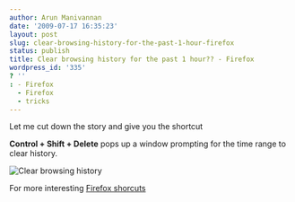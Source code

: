 ```yaml
---
author: Arun Manivannan
date: '2009-07-17 16:35:23'
layout: post
slug: clear-browsing-history-for-the-past-1-hour-firefox
status: publish
title: Clear browsing history for the past 1 hour?? - Firefox
wordpress_id: '335'
? ''
: - Firefox
  - Firefox
  - tricks
---
```


Let me cut down the story and give you the shortcut

**Control + Shift + Delete** pops up a window prompting for the time range to
clear history.

![Clear browsing history][1]

For more interesting [Firefox shorcuts][2]

   [1]: http://www.arunma.com/wp-content/uploads/2009/07/Picture-1.png (Clear
browsing history)

   [2]: http://support.mozilla.com/en-US/kb/Keyboard+shortcuts (Firefox
shorcuts)

